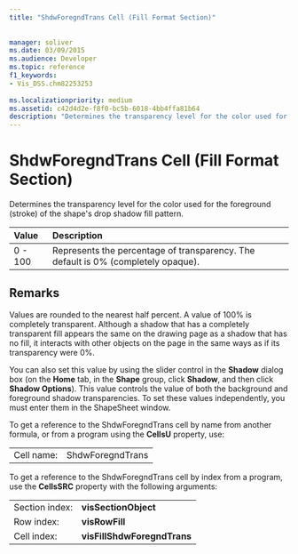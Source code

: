 ```yaml
---
title: "ShdwForegndTrans Cell (Fill Format Section)"
 
 
manager: soliver
ms.date: 03/09/2015
ms.audience: Developer
ms.topic: reference
f1_keywords:
- Vis_DSS.chm82253253
 
ms.localizationpriority: medium
ms.assetid: c42d4d2e-f8f0-bc5b-6018-4bb4ffa81b64
description: "Determines the transparency level for the color used for the foreground (stroke) of the shape's drop shadow fill pattern."
---
```


# ShdwForegndTrans Cell (Fill Format Section)

Determines the transparency level for the color used for the foreground (stroke) of the shape's drop shadow fill pattern.
  
|**Value**|**Description**|
|:-----|:-----|
|0 - 100  <br/> |Represents the percentage of transparency. The default is 0% (completely opaque). |
   
## Remarks

Values are rounded to the nearest half percent. A value of 100% is completely transparent. Although a shadow that has a completely transparent fill appears the same on the drawing page as a shadow that has no fill, it interacts with other objects on the page in the same ways as if its transparency were 0%.
  
You can also set this value by using the slider control in the **Shadow** dialog box (on the **Home** tab, in the **Shape** group, click **Shadow**, and then click **Shadow Options**). This value controls the value of both the background and foreground shadow transparencies. To set these values independently, you must enter them in the ShapeSheet window.
  
To get a reference to the ShdwForegndTrans cell by name from another formula, or from a program using the **CellsU** property, use: 
  
|||
|:-----|:-----|
|Cell name:  <br/> |ShdwForegndTrans  <br/> |
   
To get a reference to the ShdwForegndTrans cell by index from a program, use the **CellsSRC** property with the following arguments: 
  
|||
|:-----|:-----|
|Section index:  <br/> |**visSectionObject** <br/> |
|Row index:  <br/> |**visRowFill** <br/> |
|Cell index:  <br/> |**visFillShdwForegndTrans** <br/> |
   

